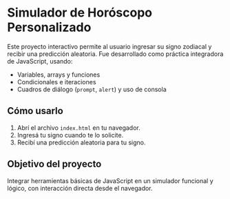 # Simulador de Horóscopo Personalizado

Este proyecto interactivo permite al usuario ingresar su signo zodiacal y recibir una predicción aleatoria. Fue desarrollado como práctica integradora de JavaScript, usando:

- Variables, arrays y funciones
- Condicionales e iteraciones
- Cuadros de diálogo (`prompt`, `alert`) y uso de consola

## Cómo usarlo
1. Abrí el archivo `index.html` en tu navegador.
2. Ingresá tu signo cuando te lo solicite.
3. Recibí una predicción aleatoria para tu signo.

## Objetivo del proyecto
Integrar herramientas básicas de JavaScript en un simulador funcional y lógico, con interacción directa desde el navegador.
